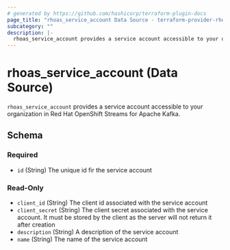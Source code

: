 ```yaml
---
# generated by https://github.com/hashicorp/terraform-plugin-docs
page_title: "rhoas_service_account Data Source - terraform-provider-rhoas"
subcategory: ""
description: |-
  rhoas_service_account provides a service account accessible to your organization in Red Hat OpenShift Streams for Apache Kafka.
---
```


# rhoas_service_account (Data Source)

`rhoas_service_account` provides a service account accessible to your organization in Red Hat OpenShift Streams for Apache Kafka.



<!-- schema generated by tfplugindocs -->
## Schema

### Required

- `id` (String) The unique id fir the service account

### Read-Only

- `client_id` (String) The client id associated with the service account
- `client_secret` (String) The client secret associated with the service account. It must be stored by the client as the server will not return it after creation
- `description` (String) A description of the service account
- `name` (String) The name of the service account


